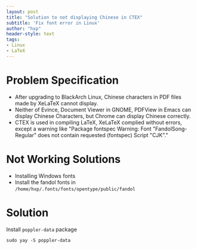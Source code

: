 ```yaml
---
layout: post
title: "Solution to not displaying Chinese in CTEX"
subtitle: 'Fix font error in Linux'
author: "hxp"
header-style: text
tags:
- Linux
- LaTeX
---
```


# Problem Specification #

- After upgrading to BlackArch Linux, Chinese characters in PDF files made by XeLaTeX cannot display.
- Neither of Evince, Document Viewer in GNOME, PDFView in Emacs can display Chinese Characters, but Chrome can display Chinese correctly.
- CTEX is used in compiling LaTeX, XeLaTeX complied without errors, except a warning like "Package fontspec Warning: Font "FandolSong-Regular" does not contain requested (fontspec) Script "CJK"."

# Not Working Solutions #

- Installing Windows fonts
- Install the fandol fonts in `/home/hxp/.fonts/fonts/opentype/public/fandol`

# Solution #

Install `poppler-data` package

``` shell
sudo yay -S poppler-data
```
